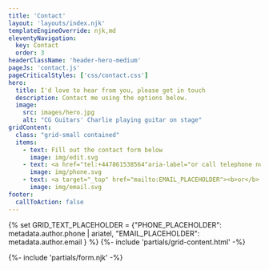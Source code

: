 ```yaml
---
title: 'Contact'
layout: 'layouts/index.njk'
templateEngineOverride: njk,md
eleventyNavigation:
  key: Contact
  order: 3
headerClassName: 'header-hero-medium'
pageJs: 'contact.js'
pageCriticalStyles: ['css/contact.css']
hero:
  title: I'd love to hear from you, please get in touch
  description: Contact me using the options below.
  image:
    src: images/hero.jpg
    alt: "CG Guitars' Charlie playing guitar on stage"
gridContent:
  class: "grid-small contained"
  items:
    - text: Fill out the contact form below
      image: img/edit.svg
    - text: <a href="tel:+447861538564"aria-label="or call telephone number, PHONE_PLACEHOLDER"><b>or</b> call +447861538564</a>
      image: img/phone.svg
    - text: <a target="_top" href="mailto:EMAIL_PLACEHOLDER"><b>or</b> email EMAIL_PLACEHOLDER</a>
      image: img/email.svg
footer:
  callToAction: false
---
```

{% set GRID_TEXT_PLACEHOLDER = {"PHONE_PLACEHOLDER": metadata.author.phone | ariatel, "EMAIL_PLACEHOLDER": metadata.author.email } %}
{%- include 'partials/grid-content.html' -%}
<div class="contained secondary-article">
{%- include 'partials/form.njk' -%}
</div>
